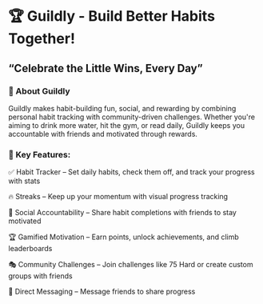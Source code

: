 # 🏆 Guildly - Build Better Habits Together!

## “Celebrate the Little Wins, Every Day”

### 📜 About Guildly

Guildly makes habit-building fun, social, and rewarding by combining personal habit tracking with community-driven challenges. Whether you're aiming to drink more water, hit the gym, or read daily, Guildly keeps you accountable with friends and motivated through rewards.

### 🎯 Key Features:

✅ Habit Tracker – Set daily habits, check them off, and track your progress with stats

🔥 Streaks – Keep up your momentum with visual progress tracking

💪 Social Accountability – Share habit completions with friends to stay motivated

🏆 Gamified Motivation – Earn points, unlock achievements, and climb leaderboards

🎭 Community Challenges – Join challenges like 75 Hard or create custom groups with friends

💬 Direct Messaging – Message friends to share progress

